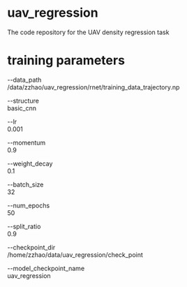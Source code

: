 # uav_regression
The code repository for the UAV density regression task

# training parameters
--data_path\
/data/zzhao/uav_regression/rnet/training_data_trajectory.np

--structure\
basic_cnn

--lr\
0.001

--momentum\
0.9

--weight_decay\
0.1

--batch_size\
32

--num_epochs\
50

--split_ratio\
0.9

--checkpoint_dir\
/home/zzhao/data/uav_regression/check_point

--model_checkpoint_name\
uav_regression
